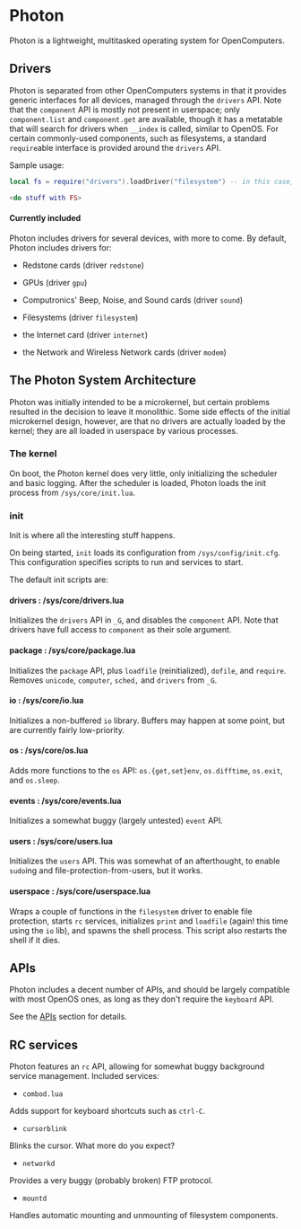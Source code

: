 # Photon

Photon is a lightweight, multitasked operating system for OpenComputers.

## Drivers

Photon is separated from other OpenComputers systems in that it provides generic interfaces for all devices, managed through the `drivers` API. Note that the `component` API is mostly not present in userspace; only `component.list` and `component.get` are available, though it has a metatable that will search for drivers when `__index` is called, similar to OpenOS. For certain commonly-used components, such as filesystems, a standard `require`able interface is provided around the `drivers` API.

Sample usage:
```lua
local fs = require("drivers").loadDriver("filesystem") -- in this case, require("filesystem"), or require("component").filesystem work as well

<do stuff with FS>
```

#### Currently included

Photon includes drivers for several devices, with more to come. By default, Photon includes drivers for:

- Redstone cards (driver `redstone`)

- GPUs (driver `gpu`)

- Computronics' Beep, Noise, and Sound cards (driver `sound`)

- Filesystems (driver `filesystem`)

- the Internet card (driver `internet`)

- the Network and Wireless Network cards (driver `modem`)

## The Photon System Architecture

Photon was initially intended to be a microkernel, but certain problems resulted in the decision to leave it monolithic. Some side effects of the initial microkernel design, however, are that no drivers are actually loaded by the kernel; they are all loaded in userspace by various processes.

### The kernel

On boot, the Photon kernel does very little, only initializing the scheduler and basic logging. After the scheduler is loaded, Photon loads the init process from `/sys/core/init.lua`.

### init

Init is where all the interesting stuff happens.

On being started, `init` loads its configuration from `/sys/config/init.cfg`. This configuration specifies scripts to run and services to start.

The default init scripts are:

#### drivers : /sys/core/drivers.lua

Initializes the `drivers` API in `_G`, and disables the `component` API. Note that drivers have full access to `component` as their sole argument.

#### package : /sys/core/package.lua

Initializes the `package` API, plus `loadfile` (reinitialized), `dofile`, and `require`. Removes `unicode`, `computer`, `sched,` and `drivers` from `_G`.

#### io : /sys/core/io.lua

Initializes a non-buffered `io` library. Buffers may happen at some point, but are currently fairly low-priority.

#### os : /sys/core/os.lua

Adds more functions to the `os` API: `os.{get,set}env`, `os.difftime`, `os.exit`, and `os.sleep`.

#### events : /sys/core/events.lua

Initializes a somewhat buggy (largely untested) `event` API.

#### users : /sys/core/users.lua

Initializes the `users` API. This was somewhat of an afterthought, to enable `sudo`ing and file-protection-from-users, but it works.

#### userspace : /sys/core/userspace.lua

Wraps a couple of functions in the `filesystem` driver to enable file protection, starts `rc` services, initializes `print` and `loadfile` (again! this time using the `io` lib), and spawns the shell process. This script also restarts the shell if it dies.

## APIs

Photon includes a decent number of APIs, and should be largely compatible with most OpenOS ones, as long as they don't require the `keyboard` API.

See the [APIs](https://ocawesome101.github.io/photon/APIs.md) section for details.

## RC services

Photon features an `rc` API, allowing for somewhat buggy background service management. Included services:

- `combod.lua`

Adds support for keyboard shortcuts such as `ctrl-C`.

- `cursorblink`

Blinks the cursor. What more do you expect?

- `networkd`

Provides a very buggy (probably broken) FTP protocol.

- `mountd`

Handles automatic mounting and unmounting of filesystem components.
